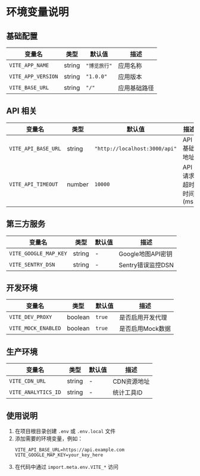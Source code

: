 # 环境变量说明

## 基础配置

| 变量名 | 类型 | 默认值 | 描述 |
|--------|------|--------|------|
| `VITE_APP_NAME` | string | `"博览旅行"` | 应用名称 |
| `VITE_APP_VERSION` | string | `"1.0.0"` | 应用版本 |
| `VITE_BASE_URL` | string | `"/"` | 应用基础路径 |

## API 相关

| 变量名 | 类型 | 默认值 | 描述 |
|--------|------|--------|------|
| `VITE_API_BASE_URL` | string | `"http://localhost:3000/api"` | API基础地址 |
| `VITE_API_TIMEOUT` | number | `10000` | API请求超时时间(ms) |

## 第三方服务

| 变量名 | 类型 | 默认值 | 描述 |
|--------|------|--------|------|
| `VITE_GOOGLE_MAP_KEY` | string | - | Google地图API密钥 |
| `VITE_SENTRY_DSN` | string | - | Sentry错误监控DSN |

## 开发环境

| 变量名 | 类型 | 默认值 | 描述 |
|--------|------|--------|------|
| `VITE_DEV_PROXY` | boolean | `true` | 是否启用开发代理 |
| `VITE_MOCK_ENABLED` | boolean | `true` | 是否启用Mock数据 |

## 生产环境

| 变量名 | 类型 | 默认值 | 描述 |
|--------|------|--------|------|
| `VITE_CDN_URL` | string | - | CDN资源地址 |
| `VITE_ANALYTICS_ID` | string | - | 统计工具ID |

## 使用说明

1. 在项目根目录创建 `.env` 或 `.env.local` 文件
2. 添加需要的环境变量，例如：
   ```
   VITE_API_BASE_URL=https://api.example.com
   VITE_GOOGLE_MAP_KEY=your_key_here
   ```
3. 在代码中通过 `import.meta.env.VITE_*` 访问